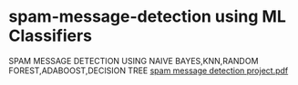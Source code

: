 # spam-message-detection using ML Classifiers

SPAM MESSAGE DETECTION USING NAIVE BAYES,KNN,RANDOM FOREST,ADABOOST,DECISION TREE
[spam message detection project.pdf](https://github.com/MounikaThatikond/spam-message-detection/files/6457409/spam.message.detection.project.pdf)

